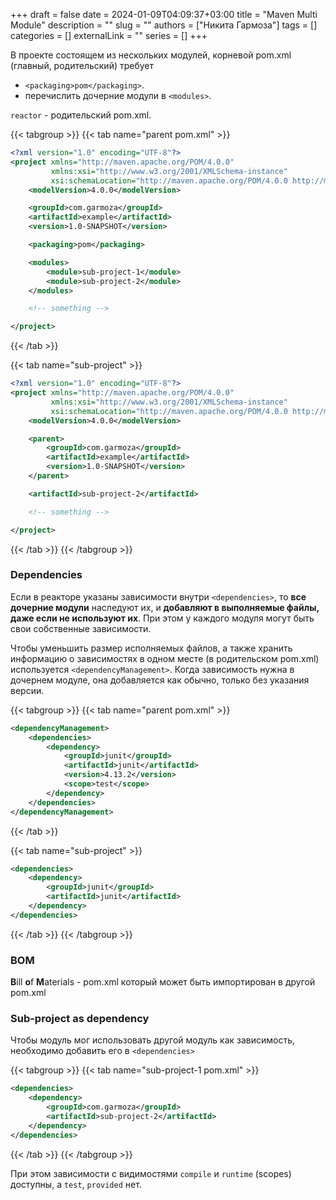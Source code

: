 +++ 
draft = false
date = 2024-01-09T04:09:37+03:00
title = "Maven Multi Module"
description = ""
slug = ""
authors = ["Никита Гармоза"]
tags = []
categories = []
externalLink = ""
series = []
+++

В проекте состоящем из нескольких модулей, корневой pom.xml (главный, родительский) требует

- `<packaging>pom</packaging>`.
- перечислить дочерние модули в `<modules>`.

`reactor` - родительский pom.xml.

{{< tabgroup >}}
{{< tab name="parent pom.xml" >}}

```xml
<?xml version="1.0" encoding="UTF-8"?>
<project xmlns="http://maven.apache.org/POM/4.0.0"
         xmlns:xsi="http://www.w3.org/2001/XMLSchema-instance"
         xsi:schemaLocation="http://maven.apache.org/POM/4.0.0 http://maven.apache.org/xsd/maven-4.0.0.xsd">
    <modelVersion>4.0.0</modelVersion>

    <groupId>com.garmoza</groupId>
    <artifactId>example</artifactId>
    <version>1.0-SNAPSHOT</version>

    <packaging>pom</packaging>

    <modules>
        <module>sub-project-1</module>
        <module>sub-project-2</module>
    </modules>

    <!-- something -->

</project>
```

{{< /tab >}}

{{< tab name="sub-project" >}}

```xml
<?xml version="1.0" encoding="UTF-8"?>
<project xmlns="http://maven.apache.org/POM/4.0.0"
         xmlns:xsi="http://www.w3.org/2001/XMLSchema-instance"
         xsi:schemaLocation="http://maven.apache.org/POM/4.0.0 http://maven.apache.org/xsd/maven-4.0.0.xsd">
    <modelVersion>4.0.0</modelVersion>

    <parent>
        <groupId>com.garmoza</groupId>
        <artifactId>example</artifactId>
        <version>1.0-SNAPSHOT</version>
    </parent>

    <artifactId>sub-project-2</artifactId>

    <!-- something -->

</project>
```

{{< /tab >}}
{{< /tabgroup >}}

### Dependencies

Если в реакторе указаны зависимости внутри `<dependencies>`, то **все дочерние модули** наследуют их, и **добавляют в выполняемые файлы, даже если не используют их**. При этом у каждого модуля могут быть свои собственные зависимости.

Чтобы уменьшить размер исполняемых файлов, а также хранить информацию о зависимостях в одном месте (в родительском pom.xml) используется `<dependencyManagement>`. Когда зависимость нужна в дочернем модуле, она добавляется как обычно, только без указания версии.

{{< tabgroup >}}
{{< tab name="parent pom.xml" >}}

```xml
<dependencyManagement>
    <dependencies>
        <dependency>
            <groupId>junit</groupId>
            <artifactId>junit</artifactId>
            <version>4.13.2</version>
            <scope>test</scope>
        </dependency>
    </dependencies>
</dependencyManagement>
```

{{< /tab >}}

{{< tab name="sub-project" >}}

```xml
<dependencies>
    <dependency>
        <groupId>junit</groupId>
        <artifactId>junit</artifactId>
    </dependency>
</dependencies>
```

{{< /tab >}}
{{< /tabgroup >}}

### BOM

**B**ill **o**f **M**aterials - pom.xml который может быть импортирован в другой pom.xml

### Sub-project as dependency

Чтобы модуль мог использовать другой модуль как зависимость, необходимо добавить его в `<dependencies>`

{{< tabgroup >}}
{{< tab name="sub-project-1 pom.xml" >}}

```xml
<dependencies>
    <dependency>
        <groupId>com.garmoza</groupId>
        <artifactId>sub-project-2</artifactId>
    </dependency>
</dependencies>
```

{{< /tab >}}
{{< /tabgroup >}}

При этом зависимости с видимостями `compile` и `runtime` (scopes) доступны, а `test`, `provided` нет.
